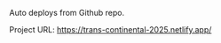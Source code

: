 
Auto deploys from Github repo.

Project URL:
https://trans-continental-2025.netlify.app/









<!-- [![Netlify Status](https://api.netlify.com/api/v1/badges/8f010b91-95fe-4eb4-af2b-d5293a1e8dc4/deploy-status)](https://app.netlify.com/projects/south-west-wa-2025/deploys) -->